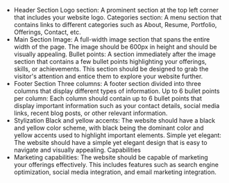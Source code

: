 - Header Section
Logo section: A prominent section at the top left corner that includes your website logo.
Categories section: A menu section that contains links to different categories such as About, Resume, Portfolio, Offerings, Contact, etc.
- Main Section
Image: A full-width image section that spans the entire width of the page. The image should be 600px in height and should be visually appealing.
Bullet points: A section immediately after the image section that contains a few bullet points highlighting your offerings, skills, or achievements. This section should be designed to grab the visitor's attention and entice them to explore your website further.
- Footer Section
Three columns: A footer section divided into three columns that display different types of information.
Up to 6 bullet points per column: Each column should contain up to 6 bullet points that display important information such as your contact details, social media links, recent blog posts, or other relevant information.
- Stylization
Black and yellow accents: The website should have a black and yellow color scheme, with black being the dominant color and yellow accents used to highlight important elements.
Simple yet elegant: The website should have a simple yet elegant design that is easy to navigate and visually appealing.
Capabilities
- Marketing capabilities: The website should be capable of marketing your offerings effectively. This includes features such as search engine optimization, social media integration, and email marketing integration.